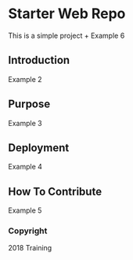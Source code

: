 # Starter Web Repo

This is a simple project + Example 6

## Introduction

Example 2

## Purpose

Example 3

## Deployment

Example 4

## How To Contribute

Example 5

### Copyright

2018 Training
